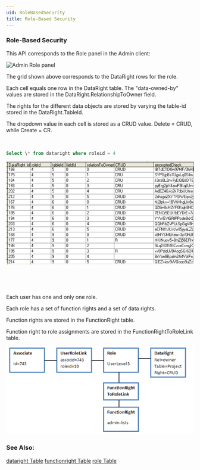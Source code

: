 ```yaml
---
uid: RoleBasedSecurity
title: Role-Based Security
---
```


### Role-Based Security

This API corresponds to the Role panel in the Admin client:

![Admin Role panel](Images/admin%20role.gif) 

The grid shown above corresponds to the DataRight rows for the role.

Each cell equals one row in the DataRight table. The "data-owned-by" values are stored in the DataRight.RelationshipToOwner field.

The rights for the different data objects are stored by varying the table-id stored in the DataRight.TableId.

The dropdown value in each cell is stored as a CRUD value. Delete = CRUD, while Create = CR.

 
```SQL
Select \* from dataright where roleid = 4
```

![](../Images/DataRight-CRUD.png)

 

 

Each user has one and only one role.

Each role has a set of function rights and a set of data rights.

Function rights are stored in the FunctionRight table.

Function right to role assignments are stored in the FunctionRightToRoleLink table.

![](../Images/RoleDiagram.png)


### See Also:

[dataright Table](../Tables/dataright.md)
[functionright Table](../Tables/functionright.md)
[role Table](../Tables/role.md)